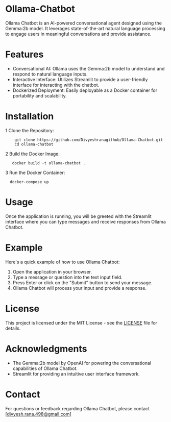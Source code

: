# Ollama-Chatbot
Ollama Chatbot is an AI-powered conversational agent designed using the Gemma:2b model. It leverages state-of-the-art natural language processing to engage users in meaningful conversations and provide assistance.

# Features
- Conversational AI: Ollama uses the Gemma:2b model to understand and respond to natural language inputs.
- Interactive Interface: Utilizes Streamlit to provide a user-friendly interface for interacting with the chatbot.
- Dockerized Deployment: Easily deployable as a Docker container for portability and scalability.

# Installation
1 Clone the Repository:
  ```
      git clone https://github.com/Divyeshranagithub/Ollama-Chatbot.git
      cd ollama-chatbot
  ```
2 Build the Docker Image:
  ```
     docker build -t ollama-chatbot .
  ```
3 Run the Docker Container:
  ```
    docker-compose up
  ```

# Usage
Once the application is running, you will be greeted with the Streamlit interface where you can type messages and receive responses from Ollama Chatbot.

# Example
Here's a quick example of how to use Ollama Chatbot:
1. Open the application in your browser.
2. Type a message or question into the text input field.
3. Press Enter or click on the "Submit" button to send your message.
4. Ollama Chatbot will process your input and provide a response.

# License
This project is licensed under the MIT License - see the [LICENSE](LICENSE) file for details.

# Acknowledgments
- The Gemma:2b model by OpenAI for powering the conversational capabilities of Ollama Chatbot.
- Streamlit for providing an intuitive user interface framework.

# Contact
For questions or feedback regarding Ollama Chatbot, please contact [divyesh.rana.498@gmail.com]
